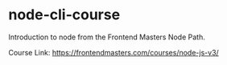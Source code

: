 # node-cli-course

Introduction to node from the Frontend Masters Node Path.

Course Link: https://frontendmasters.com/courses/node-js-v3/
